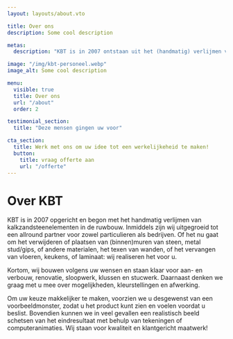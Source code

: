 ```yaml
---
layout: layouts/about.vto

title: Over ons
description: Some cool description

metas:
  description: "KBT is in 2007 ontstaan uit het (handmatig) verlijmen van kalkzandsteen elementen in de ruwbouw. Inmiddels verzorgt KBT graag uw klus of opdracht voor bedrijf en particulier."

image: "/img/kbt-personeel.webp"
image_alt: Some cool description

menu:
  visible: true
  title: Over ons
  url: "/about"
  order: 2

testimonial_section:
  title: "Deze mensen gingen uw voor"

cta_section:
  title: Werk met ons om uw idee tot een werkelijkeheid te maken!
  button:
    title: vraag offerte aan
    url: "/offerte"
---
```


# Over KBT

KBT is in 2007 opgericht en begon met het handmatig verlijmen van
kalkzandsteenelementen in de ruwbouw. Inmiddels zijn wij uitgegroeid tot een
allround partner voor zowel particulieren als bedrijven. Of het nu gaat om het
verwijderen of plaatsen van (binnen)muren van steen, metal stud/gips, of andere
materialen, het texen van wanden, of het vervangen van vloeren, keukens, of
laminaat: wij realiseren het voor u.

Kortom, wij bouwen volgens uw wensen en staan klaar voor aan- en verbouw,
renovatie, sloopwerk, klussen en stucwerk. Daarnaast denken we graag met u mee
over mogelijkheden, kleurstellingen en afwerking.

Om uw keuze makkelijker te maken, voorzien we u desgewenst van een
voorbeeldmonster, zodat u het product kunt zien en voelen voordat u beslist.
Bovendien kunnen we in veel gevallen een realistisch beeld schetsen van het
eindresultaat met behulp van tekeningen of computeranimaties. Wij staan voor
kwaliteit en klantgericht maatwerk!
